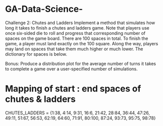 # GA-Data-Science-

Challenge 2: Chutes and Ladders
Implement a method that simulates how long it takes to finish a chutes and ladders game. Note that players use once six-sided die to roll and progress that corresponding number of spaces on the game board. There are 100 spaces in total. To finish the game, a player must land exactly on the 100 square. Along the way, players may land on spaces that take them much higher or much lower. The dictionary for spaces is below.

Bonus: Produce a distribution plot for the average number of turns it takes to complete a game over a user-specified number of simulations.

# Mapping of start : end spaces of chutes & ladders
CHUTES_LADDERS = {1:38, 4:14, 9:31, 16:6, 21:42, 28:84, 36:44,
                  47:26, 49:11, 51:67, 56:53, 62:19, 64:60,
                  71:91, 80:100, 87:24, 93:73, 95:75, 98:78}
